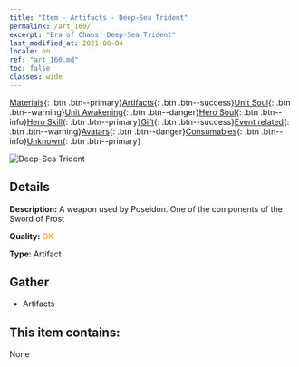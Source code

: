 ```yaml
---
title: "Item - Artifacts - Deep-Sea Trident"
permalink: /art_160/
excerpt: "Era of Chaos  Deep-Sea Trident"
last_modified_at: 2021-08-04
locale: en
ref: "art_160.md"
toc: false
classes: wide
---
```

 [Materials](/Items/){: .btn .btn--primary}[Artifacts](/Items/Artifacts/){: .btn .btn--success}[Unit Soul](/Items/UnitSoul/){: .btn .btn--warning}[Unit Awakening](/Items/UnitAwakening/){: .btn .btn--danger}[Hero Soul](/Items/HeroSoul/){: .btn .btn--info}[Hero Skill](/Items/HeroSkill/){: .btn .btn--primary}[Gift](/Items/Gift/){: .btn .btn--success}[Event related](/Items/Events/){: .btn .btn--warning}[Avatars](/Items/Avatars/){: .btn .btn--danger}[Consumables](/Items/Consumables/){: .btn .btn--info}[Unknown](/Items/Unknown/){: .btn .btn--primary}

 ![Deep-Sea Trident](/images/t/artifact_40431.png)

## Details
 **Description:** A weapon used by Poseidon. One of the components of the Sword of Frost

 **Quality:** <span style="color: #FF8C00">OK</span>

 **Type:** Artifact

## Gather

*    Artifacts 

## This item contains:

  None

